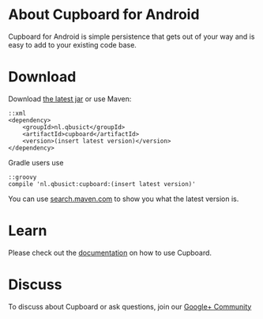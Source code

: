 # About Cupboard for Android

Cupboard for Android is simple persistence that gets out of your way and is easy to add to your existing code base.

# Download

Download [the latest jar][1] or use Maven:

    ::xml
    <dependency>
        <groupId>nl.qbusict</groupId>
        <artifactId>cupboard</artifactId>
        <version>(insert latest version)</version>
    </dependency>

Gradle users use
    
    ::groovy
    compile 'nl.qbusict:cupboard:(insert latest version)'

You can use [search.maven.com][4] to show you what the latest version is.

# Learn

Please check out the [documentation][2] on how to use Cupboard.

# Discuss

To discuss about Cupboard or ask questions, join our [Google+ Community][3]

[1]: http://repository.sonatype.org/service/local/artifact/maven/redirect?r=central-proxy&g=nl.qbusict&a=cupboard&v=LATEST
[2]: https://bitbucket.org/qbusict/cupboard/wiki/Home
[3]: https://plus.google.com/communities/102678039256081927502
[4]: http://search.maven.org/#search%7Cga%7C1%7Ccupboard